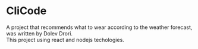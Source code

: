 # CliCode
A project that recommends what to wear according to the weather forecast, was written by Dolev Drori.\
This project using react and nodejs techologies.
